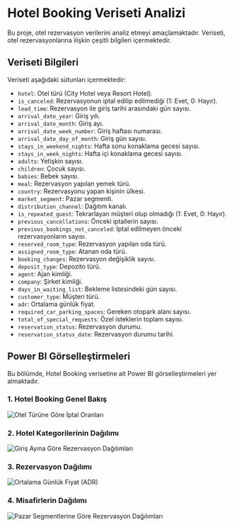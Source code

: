 # Hotel Booking Veriseti Analizi

Bu proje, otel rezervasyon verilerini analiz etmeyi amaçlamaktadır. Veriseti, otel rezervasyonlarına ilişkin çeşitli bilgileri içermektedir.

## Veriseti Bilgileri

Veriseti aşağıdaki sütunları içermektedir:

- `hotel`: Otel türü (City Hotel veya Resort Hotel).
- `is_canceled`: Rezervasyonun iptal edilip edilmediği (1: Evet, 0: Hayır).
- `lead_time`: Rezervasyon ile giriş tarihi arasındaki gün sayısı.
- `arrival_date_year`: Giriş yılı.
- `arrival_date_month`: Giriş ayı.
- `arrival_date_week_number`: Giriş haftası numarası.
- `arrival_date_day_of_month`: Giriş gün sayısı.
- `stays_in_weekend_nights`: Hafta sonu konaklama gecesi sayısı.
- `stays_in_week_nights`: Hafta içi konaklama gecesi sayısı.
- `adults`: Yetişkin sayısı.
- `children`: Çocuk sayısı.
- `babies`: Bebek sayısı.
- `meal`: Rezervasyon yapılan yemek türü.
- `country`: Rezervasyonu yapan kişinin ülkesi.
- `market_segment`: Pazar segmenti.
- `distribution_channel`: Dağıtım kanalı.
- `is_repeated_guest`: Tekrarlayan müşteri olup olmadığı (1: Evet, 0: Hayır).
- `previous_cancellations`: Önceki iptallerin sayısı.
- `previous_bookings_not_canceled`: İptal edilmeyen önceki rezervasyonların sayısı.
- `reserved_room_type`: Rezervasyon yapılan oda türü.
- `assigned_room_type`: Atanan oda türü.
- `booking_changes`: Rezervasyon değişiklik sayısı.
- `deposit_type`: Depozito türü.
- `agent`: Ajan kimliği.
- `company`: Şirket kimliği.
- `days_in_waiting_list`: Bekleme listesindeki gün sayısı.
- `customer_type`: Müşteri türü.
- `adr`: Ortalama günlük fiyat.
- `required_car_parking_spaces`: Gereken otopark alanı sayısı.
- `total_of_special_requests`: Özel isteklerin toplam sayısı.
- `reservation_status`: Rezervasyon durumu.
- `reservation_status_date`: Rezervasyon durumu tarihi.

## Power BI Görselleştirmeleri

Bu bölümde, Hotel Booking verisetine ait Power BI görselleştirmeleri yer almaktadır.

### 1. Hotel Booking Genel Bakış
![Otel Türüne Göre İptal Oranları](C:\Users\Uzunoglu\Desktop\Capture1.PNG)

### 2. Hotel Kategorilerinin Dağılımı
![Giriş Ayına Göre Rezervasyon Dağılımları](path/to/your/image2.png)

### 3. Rezervasyon Dağılımı
![Ortalama Günlük Fiyat (ADR)](path/to/your/image3.png)

### 4. Misafirlerin Dağılımı
![Pazar Segmentlerine Göre Rezervasyon Dağılımları](path/to/your/image4.png)





